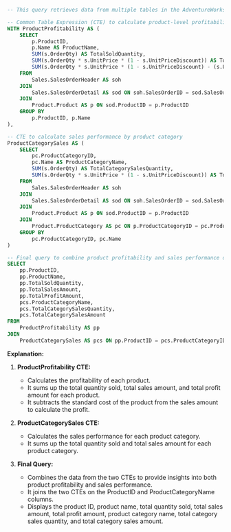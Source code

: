 ```sql
-- This query retrieves data from multiple tables in the AdventureWorks2019 database to provide insights into sales performance and product profitability.

-- Common Table Expression (CTE) to calculate product-level profitability
WITH ProductProfitability AS (
    SELECT
        p.ProductID,
        p.Name AS ProductName,
        SUM(s.OrderQty) AS TotalSoldQuantity,
        SUM(s.OrderQty * s.UnitPrice * (1 - s.UnitPriceDiscount)) AS TotalSalesAmount,
        SUM(s.OrderQty * s.UnitPrice * (1 - s.UnitPriceDiscount) - (s.UnitPrice * p.StandardCost)) AS TotalProfitAmount
    FROM
        Sales.SalesOrderHeader AS soh
    JOIN
        Sales.SalesOrderDetail AS sod ON soh.SalesOrderID = sod.SalesOrderID
    JOIN
        Product.Product AS p ON sod.ProductID = p.ProductID
    GROUP BY
        p.ProductID, p.Name
),

-- CTE to calculate sales performance by product category
ProductCategorySales AS (
    SELECT
        pc.ProductCategoryID,
        pc.Name AS ProductCategoryName,
        SUM(s.OrderQty) AS TotalCategorySalesQuantity,
        SUM(s.OrderQty * s.UnitPrice * (1 - s.UnitPriceDiscount)) AS TotalCategorySalesAmount
    FROM
        Sales.SalesOrderHeader AS soh
    JOIN
        Sales.SalesOrderDetail AS sod ON soh.SalesOrderID = sod.SalesOrderID
    JOIN
        Product.Product AS p ON sod.ProductID = p.ProductID
    JOIN
        Product.ProductCategory AS pc ON p.ProductCategoryID = pc.ProductCategoryID
    GROUP BY
        pc.ProductCategoryID, pc.Name
)

-- Final query to combine product profitability and sales performance data
SELECT
    pp.ProductID,
    pp.ProductName,
    pp.TotalSoldQuantity,
    pp.TotalSalesAmount,
    pp.TotalProfitAmount,
    pcs.ProductCategoryName,
    pcs.TotalCategorySalesQuantity,
    pcs.TotalCategorySalesAmount
FROM
    ProductProfitability AS pp
JOIN
    ProductCategorySales AS pcs ON pp.ProductID = pcs.ProductCategoryID;
```

**Explanation:**

1. **ProductProfitability CTE:**
   - Calculates the profitability of each product.
   - It sums up the total quantity sold, total sales amount, and total profit amount for each product.
   - It subtracts the standard cost of the product from the sales amount to calculate the profit.

2. **ProductCategorySales CTE:**
   - Calculates the sales performance for each product category.
   - It sums up the total quantity sold and total sales amount for each product category.

3. **Final Query:**
   - Combines the data from the two CTEs to provide insights into both product profitability and sales performance.
   - It joins the two CTEs on the ProductID and ProductCategoryName columns.
   - Displays the product ID, product name, total quantity sold, total sales amount, total profit amount, product category name, total category sales quantity, and total category sales amount.
